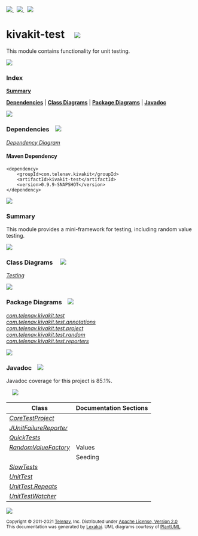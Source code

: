 [//]: # (start-user-text)

<a href="https://www.kivakit.org">
<img src="https://www.kivakit.org/images/web-32.png" srcset="https://www.kivakit.org/images/web-32-2x.png 2x"/>
</a>
&nbsp;
<a href="https://twitter.com/openkivakit">
<img src="https://www.kivakit.org/images/twitter-32.png" srcset="https://www.kivakit.org/images/twitter-32-2x.png 2x"/>
</a>
&nbsp;
<a href="https://kivakit.zulipchat.com">
<img src="https://www.kivakit.org/images/zulip-32.png" srcset="https://www.kivakit.org/images/zulip-32-2x.png 2x"/>
</a>

[//]: # (end-user-text)

# kivakit-test &nbsp;&nbsp; <img src="https://www.kivakit.org/images/gears-32.png" srcset="https://www.kivakit.org/images/gears-32-2x.png 2x"/>

This module contains functionality for unit testing.

<img src="https://www.kivakit.org/images/horizontal-line-512.png" srcset="https://www.kivakit.org/images/horizontal-line-512-2x.png 2x"/>

### Index

[**Summary**](#summary)  

[**Dependencies**](#dependencies) | [**Class Diagrams**](#class-diagrams) | [**Package Diagrams**](#package-diagrams) | [**Javadoc**](#javadoc)

<img src="https://www.kivakit.org/images/horizontal-line-512.png" srcset="https://www.kivakit.org/images/horizontal-line-512-2x.png 2x"/>

### Dependencies <a name="dependencies"></a> &nbsp;&nbsp; <img src="https://www.kivakit.org/images/dependencies-32.png" srcset="https://www.kivakit.org/images/dependencies-32-2x.png 2x"/>

[*Dependency Diagram*](https://www.kivakit.org/0.9.9-SNAPSHOT/lexakai/kivakit/kivakit-test/documentation/diagrams/dependencies.svg)

#### Maven Dependency

    <dependency>
        <groupId>com.telenav.kivakit</groupId>
        <artifactId>kivakit-test</artifactId>
        <version>0.9.9-SNAPSHOT</version>
    </dependency>

<img src="https://www.kivakit.org/images/horizontal-line-128.png" srcset="https://www.kivakit.org/images/horizontal-line-128-2x.png 2x"/>

[//]: # (start-user-text)

### Summary <a name = "summary"></a>

This module provides a mini-framework for testing, including random value testing.

[//]: # (end-user-text)

<img src="https://www.kivakit.org/images/horizontal-line-128.png" srcset="https://www.kivakit.org/images/horizontal-line-128-2x.png 2x"/>

### Class Diagrams <a name="class-diagrams"></a> &nbsp; &nbsp; <img src="https://www.kivakit.org/images/diagram-40.png" srcset="https://www.kivakit.org/images/diagram-40-2x.png 2x"/>

[*Testing*](https://www.kivakit.org/0.9.9-SNAPSHOT/lexakai/kivakit/kivakit-test/documentation/diagrams/diagram-test.svg)

<img src="https://www.kivakit.org/images/horizontal-line-128.png" srcset="https://www.kivakit.org/images/horizontal-line-128-2x.png 2x"/>

### Package Diagrams <a name="package-diagrams"></a> &nbsp;&nbsp; <img src="https://www.kivakit.org/images/box-32.png" srcset="https://www.kivakit.org/images/box-32-2x.png 2x"/>

[*com.telenav.kivakit.test*](https://www.kivakit.org/0.9.9-SNAPSHOT/lexakai/kivakit/kivakit-test/documentation/diagrams/com.telenav.kivakit.test.svg)  
[*com.telenav.kivakit.test.annotations*](https://www.kivakit.org/0.9.9-SNAPSHOT/lexakai/kivakit/kivakit-test/documentation/diagrams/com.telenav.kivakit.test.annotations.svg)  
[*com.telenav.kivakit.test.project*](https://www.kivakit.org/0.9.9-SNAPSHOT/lexakai/kivakit/kivakit-test/documentation/diagrams/com.telenav.kivakit.test.project.svg)  
[*com.telenav.kivakit.test.random*](https://www.kivakit.org/0.9.9-SNAPSHOT/lexakai/kivakit/kivakit-test/documentation/diagrams/com.telenav.kivakit.test.random.svg)  
[*com.telenav.kivakit.test.reporters*](https://www.kivakit.org/0.9.9-SNAPSHOT/lexakai/kivakit/kivakit-test/documentation/diagrams/com.telenav.kivakit.test.reporters.svg)

<img src="https://www.kivakit.org/images/horizontal-line-128.png" srcset="https://www.kivakit.org/images/horizontal-line-128-2x.png 2x"/>

### Javadoc <a name="javadoc"></a> &nbsp;&nbsp; <img src="https://www.kivakit.org/images/books-32.png" srcset="https://www.kivakit.org/images/books-32-2x.png 2x"/>

Javadoc coverage for this project is 85.1%.  
  
&nbsp; &nbsp; <img src="https://www.kivakit.org/images/meter-90-96.png" srcset="https://www.kivakit.org/images/meter-90-96-2x.png 2x"/>




| Class | Documentation Sections |
|---|---|
| [*CoreTestProject*](https://www.kivakit.org/0.9.9-SNAPSHOT/javadoc/kivakit/kivakit.test/com/telenav/kivakit/test/project/CoreTestProject.html) |  |  
| [*JUnitFailureReporter*](https://www.kivakit.org/0.9.9-SNAPSHOT/javadoc/kivakit/kivakit.test/com/telenav/kivakit/test/reporters/JUnitFailureReporter.html) |  |  
| [*QuickTests*](https://www.kivakit.org/0.9.9-SNAPSHOT/javadoc/kivakit/kivakit.test/com/telenav/kivakit/test/annotations/QuickTests.html) |  |  
| [*RandomValueFactory*](https://www.kivakit.org/0.9.9-SNAPSHOT/javadoc/kivakit/kivakit.test/com/telenav/kivakit/test/random/RandomValueFactory.html) | Values |  
| | Seeding |  
| [*SlowTests*](https://www.kivakit.org/0.9.9-SNAPSHOT/javadoc/kivakit/kivakit.test/com/telenav/kivakit/test/annotations/SlowTests.html) |  |  
| [*UnitTest*](https://www.kivakit.org/0.9.9-SNAPSHOT/javadoc/kivakit/kivakit.test/com/telenav/kivakit/test/UnitTest.html) |  |  
| [*UnitTest.Repeats*](https://www.kivakit.org/0.9.9-SNAPSHOT/javadoc/kivakit/kivakit.test/com/telenav/kivakit/test/UnitTest.Repeats.html) |  |  
| [*UnitTestWatcher*](https://www.kivakit.org/0.9.9-SNAPSHOT/javadoc/kivakit/kivakit.test/com/telenav/kivakit/test/UnitTestWatcher.html) |  |  

[//]: # (start-user-text)



[//]: # (end-user-text)

<img src="https://www.kivakit.org/images/horizontal-line-512.png" srcset="https://www.kivakit.org/images/horizontal-line-512-2x.png 2x"/>

<sub>Copyright &#169; 2011-2021 [Telenav](https://telenav.com), Inc. Distributed under [Apache License, Version 2.0](LICENSE)</sub>  
<sub>This documentation was generated by [Lexakai](https://lexakai.org). UML diagrams courtesy of [PlantUML](https://plantuml.com).</sub>

